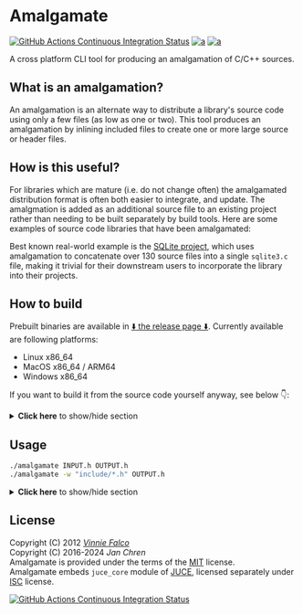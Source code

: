 # Amalgamate
[![GitHub Actions Continuous Integration Status][GH-actions-CI-build-status-img]][GH-actions-CI-build-status]
[![a][GH-release-img]][GH-release]
[![a][GH-release-dl-img]][GH-release]

[GH-actions-CI-build-status-img]: https://img.shields.io/github/actions/workflow/status/rindeal/Amalgamate/CI.yml?branch=master&event=push&style=flat&logo=github&logoColor=white&label=CI&labelColor=%232d2d2d&cacheSeconds=3600
[GH-release-img]: https://img.shields.io/github/v/release/rindeal/Amalgamate?sort=semver&filter=amalgamate%20v*.*.*&display_name=release&style=flat&logo=github&labelColor=2d2d2d&cacheSeconds=3600
[GH-release-dl-img]: https://img.shields.io/github/downloads/rindeal/Amalgamate/total?style=flat&logo=github&labelColor=2d2d2d&cacheSeconds=3600

A cross platform CLI tool for producing an amalgamation of C/C++ sources.

## What is an amalgamation?

An amalgamation is an alternate way to distribute a library's source code using
only a few files (as low as one or two). This tool produces an amalgamation by
inlining included files to create one or more large source or header files.

## How is this useful?

For libraries which are mature (i.e. do not change often) the amalgamated
distribution format is often both easier to integrate, and update. The
amalgmation is added as an additional source file to an existing project
rather than needing to be built separately by build tools. Here are some
examples of source code libraries that have been amalgamated:

Best known real-world example is the [SQLite project][SQLite], which uses amalgamation
to concatenate over 130 source files into a single `sqlite3.c` file, making it
trivial for their downstream users to incorporate the library into their projects.

## How to build

Prebuilt binaries are available in [:arrow_down: the release page :arrow_down:][GH-release].
Currently available are following platforms:
- Linux x86_64
- MacOS x86_64 / ARM64
- Windows x86_64

If you want to build it from the source code yourself anyway, see below :point_down::

<details>
  <summary><b>Click here</b> to show/hide section</summary>
  <br>

Download and unpack one of `amalgamate-*-source-code.{zip,tar.gz}` archives from [the latest release][GH-release]

```bash
#!/bin/bash
(
  repo="rindeal/Amalgamate"
  asset_filter='[^"]*/releases/download/[^"]*source-code.tar.gz'
  tag=$(basename "$(curl -Lso /dev/null -w "%{url_effective}" https://github.com/${repo}/releases/latest)")
  hrefrel=$(curl -Ls "https://github.com/${repo}/releases/expanded_assets/${tag}" | grep -oEm1 "${asset_filter}")
  curl -Lso - "https://github.com${hrefrel}" | tar -xzf -
)
cd amalgamate-*-source-code
```

Or clone this repository including submodules.

```sh
git clone --depth=1 --recurse-submodules --shallow-submodules https://github.com/rindeal/Amalgamate.git
cd Amalgamate
```

> NOTE: Snapshot archives or simple clones are not enough.

#### Linux or MacOS

Requirements:
- `c++`
- `make`

Build commands:
```sh
make
```

#### Windows

Requirements:
- [MSVC]

Build commands:
```sh
./build.bat
```

</details>

## Usage

```sh
./amalgamate INPUT.h OUTPUT.h
./amalgamate -w "include/*.h" OUTPUT.h
```

<details>
  <summary><b>Click here</b> to show/hide section</summary>
  <br >
  
```plain
  NAME

   amalgamate - produce an amalgamation of C/C++ source files.

  SYNOPSIS

   amalgamate [-s]
     [-w {wildcards}]
     [-f {file|macro}]...
     [-p {file|macro}]...
     [-d {name}={file}]...
     [-i {dir}]...
     {inputFile} {outputFile}

  DESCRIPTION

   Produces an amalgamation of {inputFile} by replacing #include statements with
   the contents of the file they refer to. This replacement will only occur if
   the file was located in the same directory, or one of the additional include
   paths added with the -i option.

   Files included in angle brackets (system includes) are only inlined if the
   -s option is specified.

   If an #include line contains a macro instead of a string literal, the list
   of definitions provided through the -d option is consulted to convert the
   macro into a string.

   A file will only be inlined once, with subsequent #include lines for the same
   file silently ignored, unless the -f option is specified for the file.

  OPTIONS

    -s                Process #include lines containing angle brackets (i.e.
                      system includes). Normally these are not inlined.

    -w {wildcards}    Specify a comma separated list of file name patterns to
                      match when deciding to inline (assuming the file can be
                      located). The default setting is "*.cpp;*.c;*.h;*.mm;*.m".

    -f {file|macro}   Force reinclusion of the specified file or macro on
                      all appearances in #include lines.

    -p {file|macro}   Prevent reinclusion of the specified file or macro on
                      subsequent appearances in #include lines.

    -d {name}={file}  Use {file} for macro {name} if it appears in an #include
                      line.

    -i {dir}          Additionally look in the specified directory for files when
                      processing #include lines.

    -v                Verbose output mode
```

</details>

## License

Copyright (C)  2012       _[Vinnie Falco]_<br>
Copyright (C)  2016-2024  _Jan Chren_<br>
Amalgamate is provided under the terms of the [MIT] license.<br>
Amalgamate embeds `juce_core` module of [JUCE], licensed separately under [ISC] license.

[SQLite]: https://sqlite.org/amalgamation.html "The SQLite Amalgamation"
[MSVC]: https://learn.microsoft.com/en-us/cpp/build/building-on-the-command-line?view=msvc-170 "How to use the Microsoft C++ toolset from the command line"
[JUCE]: https://rawmaterialsoftware.com/juce.php "JUCE"
[Vinnie Falco]: https://vinniefalco.com "Vinnie Falco's Home Page"
[MIT]: https://spdx.org/licenses/MIT.html "MIT License"
[ISC]: https://spdx.org/licenses/ISC.html "ISC License"
[GH-release]: https://github.com/rindeal/Amalgamate/releases/latest "GitHub Releases"
[GH-actions-CI-build-status]: https://github.com/rindeal/Amalgamate/actions/workflows/CI.yml "GitHub Actions Continuous Integration Status"

[![GitHub Actions Continuous Integration Status](https://github.com/rindeal/Amalgamate/actions/workflows/CI.yml/badge.svg?branch=master&event=push)][GH-actions-CI-build-status]
